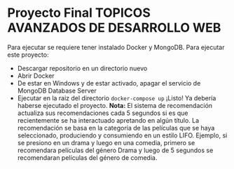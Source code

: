 # Proyecto Final TOPICOS AVANZADOS DE DESARROLLO WEB
Para ejecutar se requiere tener instalado Docker y MongoDB. Para ejecutar este proyecto:
* Descargar repositorio en un directorio nuevo
* Abrir Docker
* De estar en Windows y de estar activado, apagar el servicio de MongoDB Database Server
* Ejecutar en la raiz del directorio ``docker-compose up``
¡Listo! Ya debería haberse ejecutado el proyecto.
**Nota:** El sistema de recomendación actualiza sus recomendaciones cada 5 segundos si es que recientemente se ha interactuado apretando en algún título. La recomendación se basa en la categoría de las películas que se haya seleccionado, produciendo y consumiendo en un estilo LIFO. Ejemplo, si se presiono en un drama y luego en una comedia, primero se recomendara películas del género Drama y luego de 5 segundos se recomendaran películas del género de comedia. 
